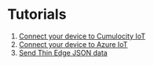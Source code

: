 # Tutorials

1. [Connect your device to Cumulocity IoT](./connect-c8y.md)
2. [Connect your device to Azure IoT](./connect-azure.md)
3. [Send Thin Edge JSON data](./send-thin-edge-data.md)
